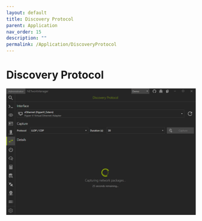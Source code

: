 ```yaml
---
layout: default
title: Discovery Protocol
parent: Application
nav_order: 15
description: ""
permalink: /Application/DiscoveryProtocol
---
```



# Discovery Protocol

![DiscoveryProtocol](15_DiscoveryProtocol.png)